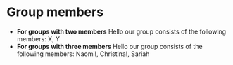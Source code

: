 # Group members

* **For groups with two members** Hello our group consists of the following members: X, Y
* **For groups with three members** Hello our group consists of the following members: Naomi!, Christina!, Sariah

